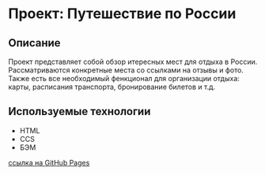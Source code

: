 # Проект: Путешествие по России

## Описание

Проект представляет собой обзор итересных мест для отдыха в России. Рассматриваются конкретные места со ссылками на отзывы и фото. Также есть все необходимый фенкционал для организации отдыха: карты, расписания транспорта, бронирование билетов и т.д.

## Используемые технологии

- HTML
- CCS
- БЭМ

[ссылка на GitHub Pages](www.ya.ru)
